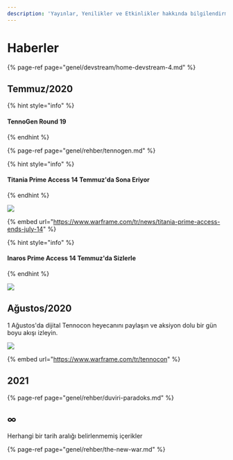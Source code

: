 ```yaml
---
description: 'Yayınlar, Yenilikler ve Etkinlikler hakkında bilgilendirme'
---
```


# Haberler

{% page-ref page="genel/devstream/home-devstream-4.md" %}

## Temmuz/2020

{% hint style="info" %}
#### TennoGen Round 19
{% endhint %}

{% page-ref page="genel/rehber/tennogen.md" %}

{% hint style="info" %}
#### Titania Prime Access 14 Temmuz'da Sona Eriyor
{% endhint %}

![](https://pbs.twimg.com/media/Ebx5PNRWsAQEhzU?format=jpg&name=large)

{% embed url="https://www.warframe.com/tr/news/titania-prime-access-ends-july-14" %}

{% hint style="info" %}
#### Inaros Prime Access 14 Temmuz'da Sizlerle
{% endhint %}

![](https://n9e5v4d8.ssl.hwcdn.net/uploads/eb8fe484fbeb4f4aeecf1a6fec6a6cc2.png)

## Ağustos/2020

1 Ağustos'da dijital Tennocon heyecanını paylaşın ve aksiyon dolu bir gün boyu akışı izleyin. 

![](https://pbs.twimg.com/media/EcQwPFqWAAUnSqH?format=jpg&name=large)

{% embed url="https://www.warframe.com/tr/tennocon" %}

## 2021

{% page-ref page="genel/rehber/duviri-paradoks.md" %}

## ∞

Herhangi bir tarih aralığı belirlenmemiş içerikler

{% page-ref page="genel/rehber/the-new-war.md" %}

